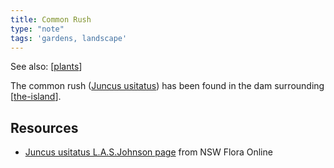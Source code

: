 ```yaml
---
title: Common Rush
type: "note"
tags: 'gardens, landscape'
---
```


See also: [[plants]]

The common rush ([Juncus usitatus](https://en.wikipedia.org/wiki/Juncus_usitatus)) has been found in the dam surrounding [[the-island]].

## Resources

- [Juncus usitatus L.A.S.Johnson page](https://plantnet.rbgsyd.nsw.gov.au/cgi-bin/NSWfl.pl?page=nswfl&lvl=sp&name=Juncus~usitatus) from NSW Flora Online

[//begin]: # "Autogenerated link references for markdown compatibility"
[plants]: plants "Plants"
[the-island]: ../the-island "The Island"
[//end]: # "Autogenerated link references"